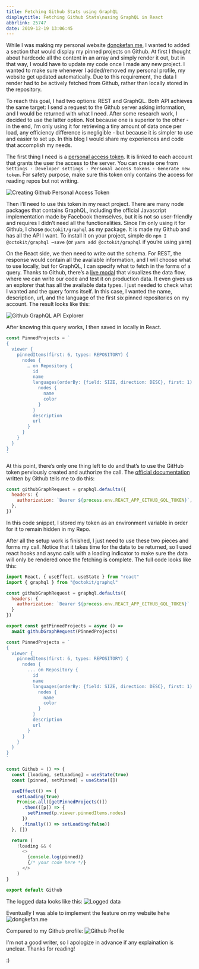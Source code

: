 ```yaml
---
title: Fetching Github Stats using GraphQL
displaytitle: Fetching Github Stats\nusing GraphQL in React
abbrlink: 25747
date: 2019-12-19 13:06:45
---
```


While I was making my personal website [dongkefan.me](https://www.dongkefan.me/), I wanted to added a section that would display my pinned projects on Github. At first I thought about hardcode all the content in an array and simply render it out, but in that way, I would have to update my code once I made any new project.
I wanted to make sure whenever I added/removed my personal profile, my website get updated automatically. Due to this requirement, the data I render had to be actively fetched from Github, rather than locally stored in the repository.

To reach this goal, I had two options: REST and GraphQL. Both API achieves the same target: I send a request to the Github server asking information, and I would be returned with what I need. After some research work, I decided to use the latter option. Not because one is superior to the other - in the end, I’m only using it for retrieving a tiny amount of data once per load, any efficiency difference is negligible - but because it is simpler to use and easier to set up. In this blog I would share my experiences and code that accomplish my needs.

The first thing I need is a [personal access token](https://github.com/settings/tokens). It is linked to each account that grants the user the access to the server. You can create one from `Settings - Developer settings - Personal access tokens - Generate new token`. For safety purpose, make sure this token only contains the access for reading repos but not writing.

<img src="/images/github_graphql/setting_up_github_token.png"  title="Creating Github Personal Access Token" />

Then I’ll need to use this token in my react project. There are many node packages that contains GraphQL, including the official Javascript implementation made by Facebook themselves, but it is not so user-friendly and requires I didn’t need all the functionalities. Since I’m only using it for Github, I chose `@octokit/graphql` as my package. It is made my Github and has all the API I want. To install it on your project, simple do `npm I @octokit/graphql —save` (or `yarn add @octokit/graphql` if you’re using yarn)

On the React side, we then need to write out the schema. For REST, the response would contain all the available information, and I will choose what to use locally, but for GraphQL, I can specify what to fetch in the forms of a query. Thanks to Github, there’s a [live modal](https://developer.github.com/v4/explorer/) that visualizes the data flow, where we can write our code and test it on production data. It even gives us an explorer that has all the available data types. I just needed to check what I wanted and the query forms itself. In this case, I wanted the name, description, url, and the language of the first six pinned repositories on my account. The result looks like this:

<img src="/images/github_graphql/graphql_query.png"  title="Github GraphQL API Explorer " />

After knowing this query works, I then saved in locally in React.

```javascript
const PinnedProjects = `
{
  viewer {
    pinnedItems(first: 6, types: REPOSITORY) {
      nodes {
        … on Repository {
          id
          name
          languages(orderBy: {field: SIZE, direction: DESC}, first: 1) {
            nodes {
              name
              color
            }
          }
          description
          url
        }
      }
    }
  }
}
`
```

At this point, there’s only one thing left to do and that’s to use the GitHub token perviously created and authorize the call. The [official documentation](https://developer.github.com/v4/guides/) written by Github tells me to do this:

```javascript
const githubGraphRequest = graphql.defaults({
  headers: {
    authorization: `Bearer ${process.env.REACT_APP_GITHUB_GQL_TOKEN}`,
  },
})
```

In this code snippet, I stored my token as an environment variable in order for it to remain hidden in my Repo.

After all the setup work is finished, I just need to use these two pieces and forms my call. Notice that it takes time for the data to be returned, so I used react hooks and async calls with a loading indicator to make sure the data will only be rendered once the fetching is complete. The full code looks like this:

```javascript
import React, { useEffect, useState } from "react"
import { graphql } from "@octokit/graphql"

const githubGraphRequest = graphql.defaults({
  headers: {
    authorization: `Bearer ${process.env.REACT_APP_GITHUB_GQL_TOKEN}`
  }
})

export const getPinnedProjects = async () =>
  await githubGraphRequest(PinnedProjects)

const PinnedProjects = `
{
  viewer {
    pinnedItems(first: 6, types: REPOSITORY) {
      nodes {
        ... on Repository {
          id
          name
          languages(orderBy: {field: SIZE, direction: DESC}, first: 1) {
            nodes {
              name
              color
            }
          }
          description
          url
        }
      }
    }
  }
}
`

const Github = () => {
  const [loading, setLoading] = useState(true)
  const [pinned, setPinned] = useState([])

  useEffect(() => {
    setLoading(true)
    Promise.all([getPinnedProjects()])
      .then(([p]) => {
        setPinned(p.viewer.pinnedItems.nodes)
      })
      .finally(() => setLoading(false))
  }, [])

  return (
    !loading && (
      <>
        {console.log(pinned)}
        {/* your code here */}
      </>
    )
}

export default Github
```

The logged data looks like this:
<img src="/images/github_graphql/logged_data.png"  title="Logged data" />

Eventually I was able to implement the feature on my website hehe
<img src="/images/github_graphql/website_result.png"  title="dongkefan.me" />

Compared to my Github profile:
<img src="/images/github_graphql/github_profile.png"  title="Github Profile" />

I'm not a good writer, so I apologize in advance if any explaination is unclear. Thanks for reading!

:)
